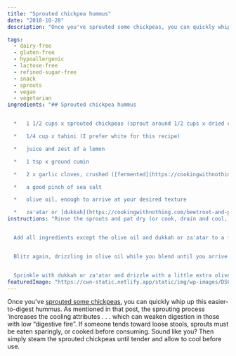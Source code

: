 ```yaml
---
title: "Sprouted chickpea hummus"
date: "2018-10-28"
description: "Once you've sprouted some chickpeas, you can quickly whip up this easier-to-digest hummus."

tags: 
  - dairy-free
  - gluten-free
  - hypoallergenic
  - lactose-free
  - refined-sugar-free
  - snack
  - sprouts
  - vegan
  - vegetarian
ingredients: "## Sprouted chickpea hummus


  *   1 1/2 cups x sprouted chickpeas (sprout around 1/2 cups x dried chickpeas to get this amount)

  *   1/4 cup x tahini (I prefer white for this recipe)

  *   juice and zest of a lemon

  *   1 tsp x ground cumin

  *   2 x garlic cloves, crushed ([fermented](https://cookingwithnothing.com/fermented-garlic/), if possible)

  *   a good pinch of sea salt

  *   olive oil, enough to arrive at your desired texture

  *   za'atar or [dukkah](https://cookingwithnothing.com/beetroot-and-parsnip-soup-with-dukkah/) to serve (optional, check ingredients if following a Hypoallergenic Diet)"
instructions: "Rinse the sprouts and pat dry (or cook, drain and cool, if not eating raw).


  Add all ingredients except the olive oil and dukkah or za'atar to a food processor and pulse to combine. Use a spatula to scrape the mixture back down from the sides.


  Blitz again, drizzling in olive oil while you blend until you arrive at your preferred texture. Note that if using raw sprouts, the texture might not be as creamy as traditional hummus.


  Sprinkle with dukkah or za'atar and drizzle with a little extra olive oil if you like. Serve with vegetable sticks (lightly steamed if you want to give your digestive system an extra helping hand), or on some good quality sourdough bread (if you're not gluten-free) or rice cakes."
featuredImage: "https://cwn-static.netlify.app/static/img/wp-images/DSC_0253-3.jpg"
---
```


Once you've [sprouted some chickpeas](https://cookingwithnothing.com/sprouts/), you can quickly whip up this easier-to-digest hummus. As mentioned in that post, the sprouting process ‘increases the cooling attributes . . . which can weaken digestion in those with low “digestive fire”. If someone tends toward loose stools, sprouts must be eaten sparingly, or cooked before consuming. Sound like you? Then simply steam the sprouted chickpeas until tender and allow to cool before use.
